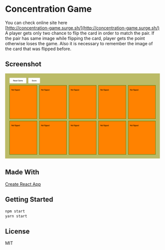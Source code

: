 # Concentration Game
You can check online site here
<br/>
[http://concentration-game.surge.sh/](http://concentration-game.surge.sh/)
A player gets only two chance to flip the card in order to match the pair.
If the pair has same image while flipping the card, 
player gets the point otherwise loses the game. Also it is necessary to 
remember the image of the card that was flipped before.

## Screenshot
![screenshot](newscreenshot.jpg)
## Made With
[Create React App](https://github.com/facebook/create-react-app)
## Getting Started
```
npm start 
yarn start

```
## License
MIT 
